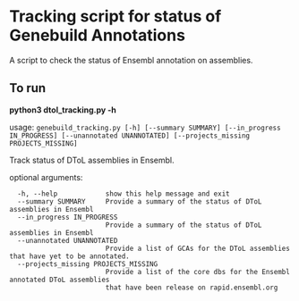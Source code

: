 # Tracking script for status of Genebuild Annotations

A script to check the status of Ensembl annotation on assemblies.


## To run

**python3 dtol_tracking.py -h**

usage: `genebuild_tracking.py [-h] [--summary SUMMARY] [--in_progress IN_PROGRESS] [--unannotated UNANNOTATED] [--projects_missing PROJECTS_MISSING]`

Track status of DToL assemblies in Ensembl.

optional arguments:
```
  -h, --help            show this help message and exit
  --summary SUMMARY     Provide a summary of the status of DToL assemblies in Ensembl
  --in_progress IN_PROGRESS
                        Provide a summary of the status of DToL assemblies in Ensembl
  --unannotated UNANNOTATED
                        Provide a list of GCAs for the DToL assemblies that have yet to be annotated.
  --projects_missing PROJECTS_MISSING
                        Provide a list of the core dbs for the Ensembl annotated DToL assemblies
                        that have been release on rapid.ensembl.org
```
